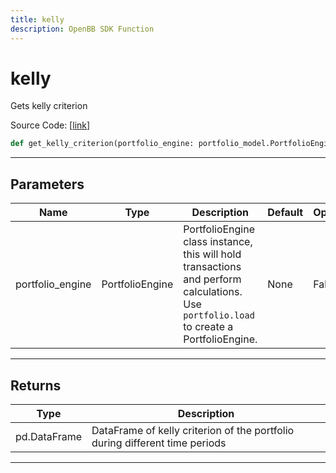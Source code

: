 ```yaml
---
title: kelly
description: OpenBB SDK Function
---
```


# kelly

Gets kelly criterion

Source Code: [[link](https://github.com/OpenBB-finance/OpenBBTerminal/tree/main/openbb_terminal/portfolio/portfolio_model.py#L1449)]
```python
def get_kelly_criterion(portfolio_engine: portfolio_model.PortfolioEngine) -> None
```
---
## Parameters
| Name | Type | Description | Default | Optional |
| ---- | ---- | ----------- | ------- | -------- |
| portfolio_engine | PortfolioEngine | PortfolioEngine class instance, this will hold transactions and perform calculations.<br/>Use `portfolio.load` to create a PortfolioEngine. | None | False |

---
## Returns
| Type | Description |
| ---- | ----------- |
| pd.DataFrame | DataFrame of kelly criterion of the portfolio during different time periods |
---
